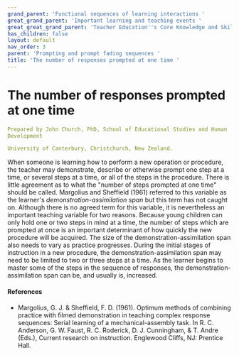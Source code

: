 ```yaml
---
grand_parent: 'Functional sequences of learning interactions '
great_grand_parent: 'Important learning and teaching events '
great_great_grand_parent: 'Teacher Education''s Core Knowledge and Skills.'
has_children: false
layout: default
nav_order: 3
parent: 'Prompting and prompt fading sequences '
title: 'The number of responses prompted at one time '
---
```

# The number of responses prompted at one time


```yaml
Prepared by John Church, PhD, School of Educational Studies and Human
Development

University of Canterbury, Christchurch, New Zealand.
```


When someone is learning how to perform a new operation or procedure,
the teacher may demonstrate, describe or otherwise prompt one step at a
time, or several steps at a time, or all of the steps in the procedure.
There is little agreement as to what the "number of steps prompted at
one time" should be called. Margolius and Sheffield (1961) referred to
this variable as the learner\'s *demonstration-assimilation span* but
this term has not caught on. Although there is no agreed term for this
variable, it is nevertheless an important teaching variable for two
reasons. Because young children can only hold one or two steps in mind
at a time, the number of steps which are prompted at once is an
important determinant of how quickly the new procedure will be acquired.
The size of the demonstration-assimilation span also needs to vary as
practice progresses. During the initial stages of instruction in a new
procedure, the demonstration-assimilation span may need to be limited to
two or three steps at a time. As the learner begins to master some of
the steps in the sequence of responses, the demonstration-assimilation
span can be, and usually is, increased.


#### References

-   Margolius, G. J. & Sheffield, F. D. (1961). Optimum methods of
    combining practice with filmed demonstration in teaching complex
    response sequences: Serial learning of a mechanical-assembly task.
    In R. C. Anderson, G. W. Faust, R. C. Roderick, D. J. Cunningham,
    & T. Andre (Eds.), Current research on instruction. Englewood
    Cliffs, NJ: Prentice Hall.
